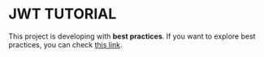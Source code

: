 # JWT TUTORIAL
This project is developing with **best practices**. If you want to explore best practices, you can check [this link](https://github.com/goldbergyoni/nodebestpractices/).
